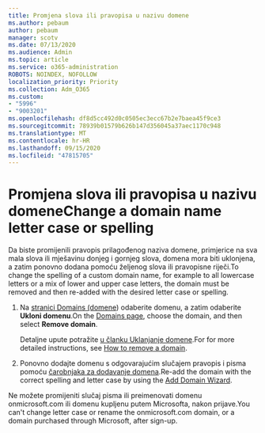 ```yaml
---
title: Promjena slova ili pravopisa u nazivu domene
ms.author: pebaum
author: pebaum
manager: scotv
ms.date: 07/13/2020
ms.audience: Admin
ms.topic: article
ms.service: o365-administration
ROBOTS: NOINDEX, NOFOLLOW
localization_priority: Priority
ms.collection: Adm_O365
ms.custom:
- "5996"
- "9003201"
ms.openlocfilehash: df8d5cc492d0c0505ec3ecc67b2e7baea45f9ce3
ms.sourcegitcommit: 78939b01579b626b147d356045a37aec1170c948
ms.translationtype: MT
ms.contentlocale: hr-HR
ms.lasthandoff: 09/15/2020
ms.locfileid: "47815705"
---
```

# <a name="change-a-domain-name-letter-case-or-spelling"></a><span data-ttu-id="3acd0-102">Promjena slova ili pravopisa u nazivu domene</span><span class="sxs-lookup"><span data-stu-id="3acd0-102">Change a domain name letter case or spelling</span></span>

<span data-ttu-id="3acd0-103">Da biste promijenili pravopis prilagođenog naziva domene, primjerice na sva mala slova ili mješavinu donjeg i gornjeg slova, domena mora biti uklonjena, a zatim ponovno dodana pomoću željenog slova ili pravopisne riječi.</span><span class="sxs-lookup"><span data-stu-id="3acd0-103">To change the spelling of a custom domain name, for example to all lowercase letters or a mix of lower and upper case letters, the domain must be removed and then re-added with the desired letter case or spelling.</span></span>

1. <span data-ttu-id="3acd0-104">Na [stranici Domains (domene](https://admin.microsoft.com/Adminportal#/Domains)) odaberite domenu, a zatim odaberite  **Ukloni domenu**.</span><span class="sxs-lookup"><span data-stu-id="3acd0-104">On the [Domains page](https://admin.microsoft.com/Adminportal#/Domains), choose the domain, and then select  **Remove domain**.</span></span></br>

    <span data-ttu-id="3acd0-105">Detaljne upute potražite [u članku Uklanjanje domene](https://docs.microsoft.com/microsoft-365/admin/get-help-with-domains/remove-a-domain?view=o365-worldwide).</span><span class="sxs-lookup"><span data-stu-id="3acd0-105">For for more detailed instructions, see [How to remove a domain](https://docs.microsoft.com/microsoft-365/admin/get-help-with-domains/remove-a-domain?view=o365-worldwide).</span></span>

2. <span data-ttu-id="3acd0-106">Ponovno dodajte domenu s odgovarajućim slučajem pravopis i pisma pomoću [čarobnjaka za dodavanje domena](https://admin.microsoft.com/Adminportal#/Domains/Wizard).</span><span class="sxs-lookup"><span data-stu-id="3acd0-106">Re-add the domain with the correct spelling and letter case by using the [Add Domain Wizard](https://admin.microsoft.com/Adminportal#/Domains/Wizard).</span></span>

<span data-ttu-id="3acd0-107">Ne možete promijeniti slučaj pisma ili preimenovati domenu onmicrosoft.com ili domenu kupljenu putem Microsofta, nakon prijave.</span><span class="sxs-lookup"><span data-stu-id="3acd0-107">You can't change letter case or rename the onmicrosoft.com domain, or a domain purchased through Microsoft, after sign-up.</span></span>
